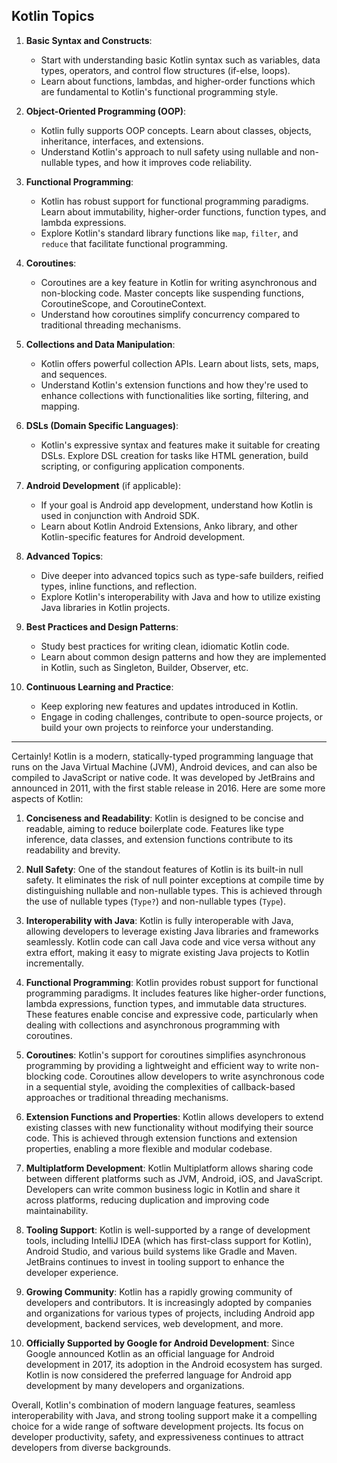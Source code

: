 ## Kotlin Topics

1. **Basic Syntax and Constructs**:
   - Start with understanding basic Kotlin syntax such as variables, data types, operators, and control flow structures (if-else, loops).
   - Learn about functions, lambdas, and higher-order functions which are fundamental to Kotlin's functional programming style.

2. **Object-Oriented Programming (OOP)**:
   - Kotlin fully supports OOP concepts. Learn about classes, objects, inheritance, interfaces, and extensions.
   - Understand Kotlin's approach to null safety using nullable and non-nullable types, and how it improves code reliability.

3. **Functional Programming**:
   - Kotlin has robust support for functional programming paradigms. Learn about immutability, higher-order functions, function types, and lambda expressions.
   - Explore Kotlin's standard library functions like `map`, `filter`, and `reduce` that facilitate functional programming.

4. **Coroutines**:
   - Coroutines are a key feature in Kotlin for writing asynchronous and non-blocking code. Master concepts like suspending functions, CoroutineScope, and CoroutineContext.
   - Understand how coroutines simplify concurrency compared to traditional threading mechanisms.

5. **Collections and Data Manipulation**:
   - Kotlin offers powerful collection APIs. Learn about lists, sets, maps, and sequences.
   - Understand Kotlin's extension functions and how they're used to enhance collections with functionalities like sorting, filtering, and mapping.

6. **DSLs (Domain Specific Languages)**:
   - Kotlin's expressive syntax and features make it suitable for creating DSLs. Explore DSL creation for tasks like HTML generation, build scripting, or configuring application components.

7. **Android Development** (if applicable):
   - If your goal is Android app development, understand how Kotlin is used in conjunction with Android SDK.
   - Learn about Kotlin Android Extensions, Anko library, and other Kotlin-specific features for Android development.

8. **Advanced Topics**:
   - Dive deeper into advanced topics such as type-safe builders, reified types, inline functions, and reflection.
   - Explore Kotlin's interoperability with Java and how to utilize existing Java libraries in Kotlin projects.

9. **Best Practices and Design Patterns**:
   - Study best practices for writing clean, idiomatic Kotlin code.
   - Learn about common design patterns and how they are implemented in Kotlin, such as Singleton, Builder, Observer, etc.

10. **Continuous Learning and Practice**:
    - Keep exploring new features and updates introduced in Kotlin.
    - Engage in coding challenges, contribute to open-source projects, or build your own projects to reinforce your understanding.
***
Certainly! Kotlin is a modern, statically-typed programming language that runs on the Java Virtual Machine (JVM), Android devices, and can also be compiled to JavaScript or native code. It was developed by JetBrains and announced in 2011, with the first stable release in 2016. Here are some more aspects of Kotlin:

1. **Conciseness and Readability**: Kotlin is designed to be concise and readable, aiming to reduce boilerplate code. Features like type inference, data classes, and extension functions contribute to its readability and brevity.

2. **Null Safety**: One of the standout features of Kotlin is its built-in null safety. It eliminates the risk of null pointer exceptions at compile time by distinguishing nullable and non-nullable types. This is achieved through the use of nullable types (`Type?`) and non-nullable types (`Type`).

3. **Interoperability with Java**: Kotlin is fully interoperable with Java, allowing developers to leverage existing Java libraries and frameworks seamlessly. Kotlin code can call Java code and vice versa without any extra effort, making it easy to migrate existing Java projects to Kotlin incrementally.

4. **Functional Programming**: Kotlin provides robust support for functional programming paradigms. It includes features like higher-order functions, lambda expressions, function types, and immutable data structures. These features enable concise and expressive code, particularly when dealing with collections and asynchronous programming with coroutines.

5. **Coroutines**: Kotlin's support for coroutines simplifies asynchronous programming by providing a lightweight and efficient way to write non-blocking code. Coroutines allow developers to write asynchronous code in a sequential style, avoiding the complexities of callback-based approaches or traditional threading mechanisms.

6. **Extension Functions and Properties**: Kotlin allows developers to extend existing classes with new functionality without modifying their source code. This is achieved through extension functions and extension properties, enabling a more flexible and modular codebase.

7. **Multiplatform Development**: Kotlin Multiplatform allows sharing code between different platforms such as JVM, Android, iOS, and JavaScript. Developers can write common business logic in Kotlin and share it across platforms, reducing duplication and improving code maintainability.

8. **Tooling Support**: Kotlin is well-supported by a range of development tools, including IntelliJ IDEA (which has first-class support for Kotlin), Android Studio, and various build systems like Gradle and Maven. JetBrains continues to invest in tooling support to enhance the developer experience.

9. **Growing Community**: Kotlin has a rapidly growing community of developers and contributors. It is increasingly adopted by companies and organizations for various types of projects, including Android app development, backend services, web development, and more.

10. **Officially Supported by Google for Android Development**: Since Google announced Kotlin as an official language for Android development in 2017, its adoption in the Android ecosystem has surged. Kotlin is now considered the preferred language for Android app development by many developers and organizations.

Overall, Kotlin's combination of modern language features, seamless interoperability with Java, and strong tooling support make it a compelling choice for a wide range of software development projects. Its focus on developer productivity, safety, and expressiveness continues to attract developers from diverse backgrounds.